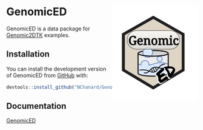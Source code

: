 
<!-- README.md is generated from README.Rmd. Please edit that file -->

# GenomicED <a href='https://nchanard.github.io/GenomicED/'><img src='man/figures/logo.png' align="right" /></a>

<!-- badges: start -->
<!-- badges: end -->

GenomicED is a data package for
[Genomic2DTK](https://github.com/NChanard/Genomic2DTK) examples.

## Installation

You can install the development version of GenomicED from
[GitHub](https://github.com/) with:

``` r
devtools::install_github("NChanard/GenomicED")
```

## Documentation

[GenomicED](https://nchanard.github.io/GenomicED/)
